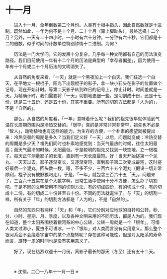 # 十一月

&emsp;&emsp;进入十一月，全年倒数第二个月份。人类有十根手指头，因此自然数就是十进制。既然如此，一年为何不是十个月、二十个月（算上脚趾头），最终选择十二个月？另外，一天有二十四小时，一小时有六十分钟，一分钟有六十秒，它们都是十二的倍数，似乎时间的计数单位特别钟情十二进制。为何？

&emsp;&emsp;历法是一门大学问，它的发展十分复杂，几乎每一种文明都有自己的历法演变路径。我们目前使用一年有十二个月的历法是典型的「幸存者偏差」，因为使用一年有十个月或二十个月历法的文明消失了。

&emsp;&emsp;从自然的角度来看，「一天」就是一个黑夜加上一个白天。我们任选一个白天，在平地立一根棍子，阳光下出现棍子的影子，拿一块小石头在影子的位置做个记号，现在开始计时。等第二天影子转到昨日的记号上，停止计时。时间差就是一天。为精确计时，我们需要将「一天」切割地更细一些。是切割成十份，还是十七份，还是三十五份，还是五十份，其实不重要。所有的切割方法都是「人为的」，不是「自然的」。

&emsp;&emsp;那么，从自然的角度看，「一年」意味着什么呢？我们的祖先很早就体验到气温在长周期范围内是冷热交替的。「很早」真的是非常非常非常早，祖先也不必是「智人」，动物植物也有这样的能力。为生存的方便，一个朴素的愿望就被提出来：冷热交替的周期是多久？当我们定义好「一天」以后，问题就变成：冷热交替的周期是多少天？祖先们同时也朴素地感觉到：当天气最热的时候，往往太阳最高；而天气最冷的时候，太阳最低。于是聪明的祖先又找到一块空地，立一根棍子。每天正午测量影子的长度，直到有一天长度最短。好！当天开始搓第一个泥丸。一天天过去，影子逐渐变长，又逐渐变短，直到影子第二次变成最短，这时搓好最后一个泥丸。回头数一数，嗯，不多不少，三百六十五个泥丸（假设一切非常顺利，棍子没有被野狼叼走）。于是，「一年」就包含三百六十五「天」。问题来了，三百六十五实在是个大数字啊，日常生活中使用十分不方便，怎么办？切割吧。于是不同的文明使用不同的切割方法，有的切成四份，有的切成十份，有的切成十二份，有的切成二十份甚至五十份。不同的历法就诞生了。与「天」的切割一样，所有关于「年」的切割方法都是「人为的」，不是「自然的」。

&emsp;&emsp;自然的东西只有两样：「天」和「年」，它们分别对应地球的自转和公转。秒、分、小时、星期、月、季度，以及各种文明采用的不同历法，都是人为的。我们现在知道，整个太阳系围绕着银河系的中心公转，公转一周就是一个「银年」。可惜人类太过渺小，夏虫不可语冰，一个「银年」对人类而言没有实用意义。那么整个银河系会不会绕着宇宙中的某个点旋转呢？存在这种可能性，但是对太阳系的寿命而言，旋转一周的时间也是没有实用意义了。

&emsp;&emsp;好了，现在热烈欢迎十一月份，离影子最长的那天（冬至）还有五十二天。

&emsp;&emsp;

&emsp;&emsp;※ 沈翎，二〇一八年十一月一日 ※